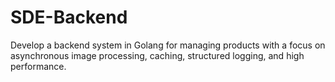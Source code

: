 # SDE-Backend
Develop a backend system in Golang for managing products with a focus on asynchronous image processing, caching, structured logging, and high performance.
